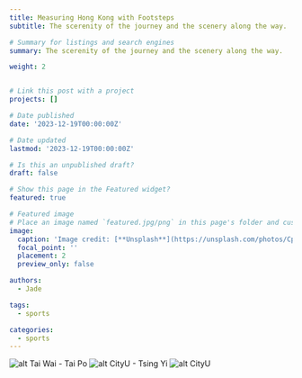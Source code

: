 ```yaml
---
title: Measuring Hong Kong with Footsteps
subtitle: The scerenity of the journey and the scenery along the way.

# Summary for listings and search engines
summary: The scerenity of the journey and the scenery along the way.

weight: 2


# Link this post with a project
projects: []

# Date published
date: '2023-12-19T00:00:00Z'

# Date updated
lastmod: '2023-12-19T00:00:00Z'

# Is this an unpublished draft?
draft: false

# Show this page in the Featured widget?
featured: true

# Featured image
# Place an image named `featured.jpg/png` in this page's folder and customize its options here.
image:
  caption: 'Image credit: [**Unsplash**](https://unsplash.com/photos/CpkOjOcXdUY)'
  focal_point: ''
  placement: 2
  preview_only: false

authors:
  - Jade

tags:
  - sports

categories:
  - sports
---
```


<!-- ```python
import libr
print('hello')
``` -->
![alt Tai Wai - Tai Po](running1.jpg)
![alt CityU - Tsing Yi](running2.jpg)
![alt CityU](running3.jpg)
  <!-- < img src="running1.jpg" alt="image1">
  < img src="running2.jpg" alt="image2">
  < img src="running3.jpg" alt="image2"> -->

